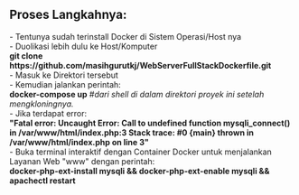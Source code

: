<h2>Proses Langkahnya:</h2> 
- Tentunya sudah terinstall Docker di Sistem Operasi/Host nya<br/>
- Duolikasi lebih dulu ke Host/Komputer<br/>
<b>git clone https://github.com/masihgurutkj/WebServerFullStackDockerfile.git</b></br>
- Masuk ke Direktori tersebut<br/>
- Kemudian jalankan perintah: <br/>
<b>docker-compose up</b>  #<i>dari shell di dalam direktori proyek ini setelah mengkloningnya.</i><br/>
- Jika terdapat error: <br/><b>"Fatal error: Uncaught Error: Call to undefined function mysqli_connect() in /var/www/html/index.php:3 Stack trace: #0 {main} thrown in /var/www/html/index.php on line 3"</b><br/>
- Buka terminal interaktif dengan Container Docker untuk menjalankan Layanan Web "www" dengan perintah: <br/>
<b>docker-php-ext-install mysqli && docker-php-ext-enable mysqli && apachectl restart</b>
